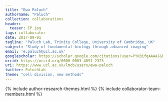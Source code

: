 ```yaml
---
title: "Ewa Paluch"
authorname: "Paluch"
collection: collaborations
header:
  teaser: EP.jpg
tags: collaborator
date: 2017-09-01
tagline: "Paluch Lab, Trinity College, University of Cambridge, UK"
subject: "Study of fundamental biology through advanced imaging"
email: 'e.paluch@ucl.ac.uk'
googlescholar: https://scholar.google.com/citations?user=PYN3ifgAAAAJ&hl=en
orcid: https://orcid.org/0000-0003-4691-2323
uri: https://www.ucl.ac.uk/lmcb/users/ewa-paluch
twitter: PaluchLab
theme: "cell division, new methods"
---
```

<p align= "justify">

{% include author-research-themes.html %}
{% include collaborator-team-members.html %}
